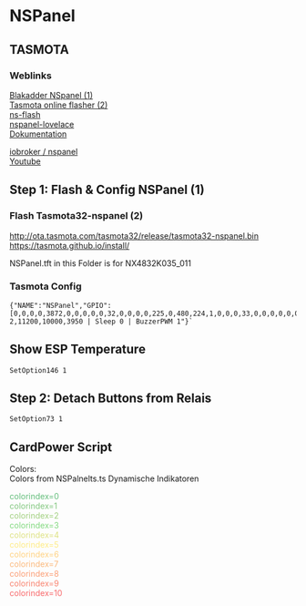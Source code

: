 # NSPanel

## TASMOTA
### Weblinks
[Blakadder NSpanel (1)](https://templates.blakadder.com/sonoff_NSPanel.html)<br>
[Tasmota online flasher (2)](https://tasmota.github.io/install)<br>
[ns-flash](https://github.com/peepshow-21/ns-flash)<br>
[nspanel-lovelace](https://github.com/joBr99/nspanel-lovelace-ui/tree/main/tasmota)<br>
[Dokumentation](https://docs.nspanel.pky.eu/)<br>

[iobroker / nspanel](https://forum.iobroker.net/topic/58170/sonoff-nspanel-mit-lovelace-ui)<br>
[Youtube](https://www.youtube.com/watch?v=ZPLJk2ZLo_8)


## Step 1: Flash & Config NSPanel (1)


### Flash Tasmota32-nspanel (2)
http://ota.tasmota.com/tasmota32/release/tasmota32-nspanel.bin
https://tasmota.github.io/install/

NSPanel.tft in this Folder is for NX4832K035_011 

### Tasmota Config
```code
{"NAME":"NSPanel","GPIO":[0,0,0,0,3872,0,0,0,0,0,32,0,0,0,0,225,0,480,224,1,0,0,0,33,0,0,0,0,0,0,0,0,0,0,4736,0],"FLAG":0,"BASE":1,"CMND":"ADCParam 2,11200,10000,3950 | Sleep 0 | BuzzerPWM 1"}`
```

## Show ESP Temperature
```
SetOption146 1
```

## Step 2: Detach Buttons from Relais
```code
SetOption73 1
```

## CardPower Script

Colors:<br>
Colors from NSPalnelts.ts <bold>Dynamische Indikatoren</bold><br>

<span style="color: rgb(99, 190, 123)">colorindex=0</span><br>
<span style="color: rgb(129, 199, 126)">colorindex=1</span><br>
<span style="color: rgb(161, 208, 127)">colorindex=2</span><br>
<span style="color: rgb(129, 217, 126)">colorindex=3</span><br>
<span style="color: rgb(222, 226, 131)">colorindex=4</span><br>
<span style="color: rgb(254, 235, 132)">colorindex=5</span><br>
<span style="color: rgb(255, 210, 129)">colorindex=6</span><br>
<span style="color: rgb(251, 185, 124)">colorindex=7</span><br>
<span style="color: rgb(251, 158, 117)">colorindex=8</span><br>
<span style="color: rgb(248, 131, 111)">colorindex=9</span><br>
<span style="color: rgb(248, 105, 107)">colorindex=10</span><br>


